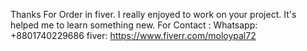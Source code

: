 Thanks For Order in fiver. I really enjoyed to work on your project. It's helped me to learn something new. 
For Contact : 
Whatsapp: +8801740229686
fiver: https://www.fiverr.com/moloypal72
